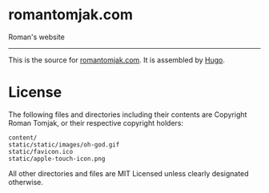 # romantomjak.com

Roman's website

---

This is the source for <a href="https://romantomjak.com/">romantomjak.com</a>. It is assembled by <a href="https://gohugo.io/">Hugo</a>.

# License

The following files and directories including their contents are Copyright Roman Tomjak, or their respective copyright holders:

```
content/
static/static/images/oh-god.gif
static/favicon.ico
static/apple-touch-icon.png
```

All other directories and files are MIT Licensed unless clearly designated otherwise.
